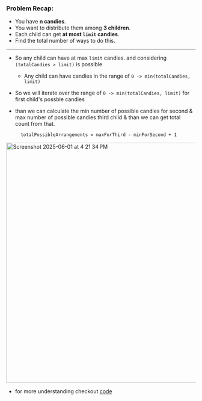 
### Problem Recap:
- You have **n candies**.
- You want to distribute them among **3 children**.
- Each child can get **at most `limit` candies**.
- Find the total number of ways to do this.

---

- So any child can have at max `limit` candies. and considering `(totalCandies > limit)` is possible
  - Any child can have candies in the range of `0 -> min(totalCandies, limit)`
- So we will iterate over the range of `0 -> min(totalCandies, limit)` for first child's possble candies
- than we can calculate the min number of possible candies for second & max number of possible candies third child 
  & than we can get total count from that.

  ```
    totalPossibleArrangements = maxForThird - minForSecond + 1
  ```

<img width="638" alt="Screenshot 2025-06-01 at 4 21 34 PM" src="https://github.com/user-attachments/assets/de3f4774-2806-4a6f-8b65-ac22addb6bd2" />

- for more understanding checkout [code](https://github.com/santosh-sambhavani/DSA/blob/main/leetcode-daily/distribute-candies.ts)
